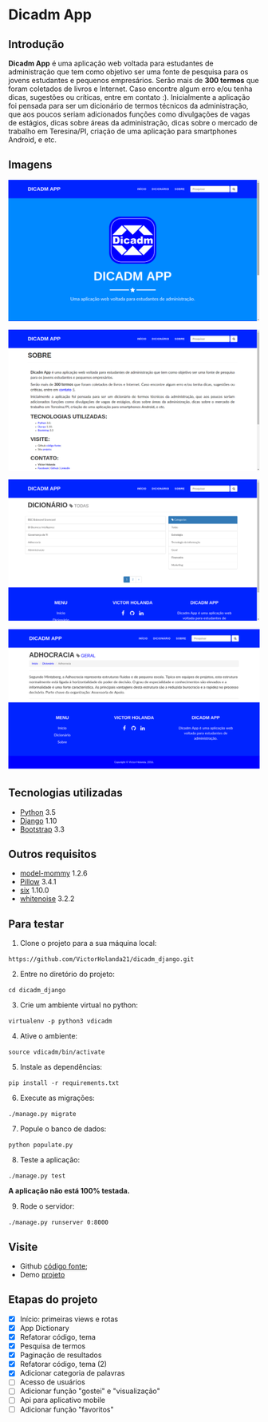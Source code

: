 # Dicadm App

## Introdução

**Dicadm App** é uma aplicação web voltada para estudantes de administração que tem como objetivo ser uma fonte de pesquisa para os jovens estudantes e pequenos empresários.
Serão mais de **300 termos** que foram coletados de livros e Internet. Caso encontre algum erro e/ou tenha dicas, sugestões ou críticas, entre em contato :).
Inicialmente a aplicação foi pensada para ser um dicionário de termos técnicos da administração, que aos poucos seriam adicionados funções como divulgações de vagas de estágios, dicas sobre áreas da administração, dicas sobre o mercado de trabalho em Teresina/PI, criação de uma aplicação para smartphones Android, e etc.

## Imagens

![Início](_design/screenshot/home.png "Página inicial")

![Sobre](_design/screenshot/about.png "Página sobre")

![Dicionário](_design/screenshot/dictionary.png "Página de pesquisa")

![Detalhe: Adhocracia](_design/screenshot/adhocracia.png "Detalhe da pesquisa: Adhocracia")


## Tecnologias utilizadas

* [Python](https://www.python.org/) 3.5
* [Django](https://www.djangoproject.com/) 1.10
* [Bootstrap](http://getbootstrap.com/) 3.3

## Outros requisitos

* [model-mommy](https://pypi.python.org/pypi/model_mommy) 1.2.6
* [Pillow](https://pypi.python.org/pypi/Pillow/3.4.1) 3.4.1
* [six](https://pypi.python.org/pypi/six) 1.10.0
* [whitenoise](https://pypi.python.org/pypi/whitenoise) 3.2.2

## Para testar

1. Clone o projeto para a sua máquina local:

`https://github.com/VictorHolanda21/dicadm_django.git`

2. Entre no diretório do projeto:

`cd dicadm_django`

3. Crie um ambiente virtual no python:

`virtualenv -p python3 vdicadm`

4. Ative o ambiente:

`source vdicadm/bin/activate`

5. Instale as dependências:
 
`pip install -r requirements.txt`

6. Execute as migrações:

`./manage.py migrate`

7. Popule o banco de dados:

`python populate.py`

8. Teste a aplicação:

`./manage.py test`

**A aplicação não está 100% testada.**

9. Rode o servidor:

`./manage.py runserver 0:8000`

## Visite

* Github [código fonte](https://github.com/VictorHolanda21/dicadm_django);
* Demo [projeto](https://victorholanda21.pythonanywhere.com/)

## Etapas do projeto

- [x] Início: primeiras views e rotas
- [x] App Dictionary
- [x] Refatorar código, tema
- [x] Pesquisa de termos
- [x] Paginação de resultados
- [x] Refatorar código, tema (2)
- [x] Adicionar categoria de palavras
- [ ] Acesso de usuários
- [ ] Adicionar função "gostei" e "visualização"
- [ ] Api para aplicativo mobile
- [ ] Adicionar função "favoritos"
